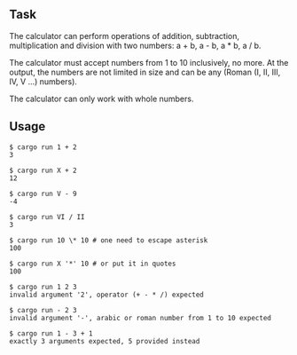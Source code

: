 ## Task

The calculator can perform operations of addition, subtraction, multiplication and
division with two numbers: a + b, a - b, a * b, a / b.

The calculator must accept numbers from 1 to 10 inclusively, no more.
At the output, the numbers are not limited in size and can be any
(Roman (I, II, III, IV, V ...) numbers).

The calculator can only work with whole numbers.

## Usage

```console
$ cargo run 1 + 2
3

$ cargo run X + 2
12

$ cargo run V - 9
-4

$ cargo run VI / II
3

$ cargo run 10 \* 10 # one need to escape asterisk
100

$ cargo run X '*' 10 # or put it in quotes
100

$ cargo run 1 2 3
invalid argument '2', operator (+ - * /) expected

$ cargo run - 2 3
invalid argument '-', arabic or roman number from 1 to 10 expected

$ cargo run 1 - 3 + 1
exactly 3 arguments expected, 5 provided instead
```
